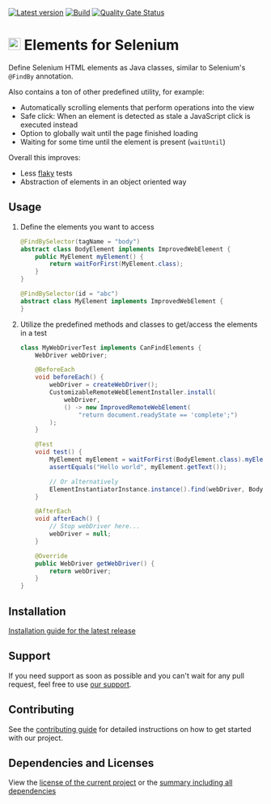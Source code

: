 [![Latest version](https://img.shields.io/maven-central/v/software.xdev/selenium-elements?logo=apache%20maven)](https://mvnrepository.com/artifact/software.xdev/selenium-elements)
[![Build](https://img.shields.io/github/actions/workflow/status/xdev-software/selenium-elements/check-build.yml?branch=develop)](https://github.com/xdev-software/selenium-elements/actions/workflows/check-build.yml?query=branch%3Adevelop)
[![Quality Gate Status](https://sonarcloud.io/api/project_badges/measure?project=xdev-software_selenium-elements&metric=alert_status)](https://sonarcloud.io/dashboard?id=xdev-software_selenium-elements)

# <img src="https://raw.githubusercontent.com/SeleniumHQ/seleniumhq.github.io/690acbad7b4bf4656f116274809765db64e6ccf7/website_and_docs/static/images/logos/webdriver.svg" height=24 /> Elements for Selenium

Define Selenium HTML elements as Java classes, similar to Selenium's ``@FindBy`` annotation.

Also contains a ton of other predefined utility, for example:
* Automatically scrolling elements that perform operations into the view
* Safe click: When an element is detected as stale a JavaScript click is executed instead
* Option to globally wait until the page finished loading
* Waiting for some time until the element is present (``waitUntil``)

Overall this improves:
* Less [flaky](https://www.browserstack.com/test-reporting-and-analytics/features/test-reporting/what-is-flaky-test) tests
* Abstraction of elements in an object oriented way

## Usage

1. Define the elements you want to access
    ```java
    @FindBySelector(tagName = "body")
    abstract class BodyElement implements ImprovedWebElement {
        public MyElement myElement() {
            return waitForFirst(MyElement.class);
        }
    }

    @FindBySelector(id = "abc")
    abstract class MyElement implements ImprovedWebElement {
    }
    ```
2. Utilize the predefined methods and classes to get/access the elements in a test
    ```java
    class MyWebDriverTest implements CanFindElements {
        WebDriver webDriver;

        @BeforeEach
        void beforeEach() {
            webDriver = createWebDriver();
            CustomizableRemoteWebElementInstaller.install(
                webDriver,
                () -> new ImprovedRemoteWebElement(
                    "return document.readyState == 'complete';")
            );
        }

        @Test
        void test() {
            MyElement myElement = waitForFirst(BodyElement.class).myElement();
            assertEquals("Hello world", myElement.getText());

            // Or alternatively
            ElementInstantiatorInstance.instance().find(webDriver, BodyElement.class);
        }

        @AfterEach
        void afterEach() {
            // Stop webDriver here...
            webDriver = null;
        }

        @Override
        public WebDriver getWebDriver() {
            return webDriver;
        }
    }
    ```

## Installation
[Installation guide for the latest release](https://github.com/xdev-software/selenium-elements/releases/latest#Installation)

## Support
If you need support as soon as possible and you can't wait for any pull request, feel free to use [our support](https://xdev.software/en/services/support).

## Contributing
See the [contributing guide](./CONTRIBUTING.md) for detailed instructions on how to get started with our project.

## Dependencies and Licenses
View the [license of the current project](LICENSE) or the [summary including all dependencies](https://xdev-software.github.io/selenium-elements/dependencies)
